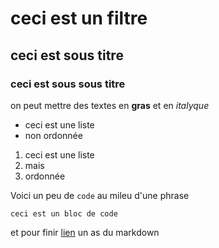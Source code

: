 # ceci est un filtre
## ceci est sous titre
### ceci est sous sous titre


on peut mettre des textes en **gras** et en *italyque*


- ceci est une liste
- non ordonnée


1. ceci est une liste
2. mais
3. ordonnée





Voici un peu de `code` au mileu d'une phrase

```
ceci est un bloc de code

```


et pour finir [lien](https://docs.github.com/en/github/writing-on-github/getting-started-with-writing-and-formatting-on-github/basic-writing-and-formatting-syntax) un as du markdown
